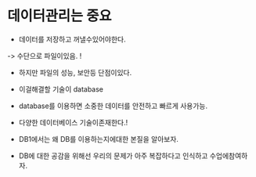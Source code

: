 # 데이터관리는 중요

- 데이터를 저장하고 꺼낼수있어야한다.

-> 수단으로 파일이있음. !

- 하지만 파일의 성능, 보안등 단점이있다.

- 이걸해결할 기술이 database

- database를 이용하면 소중한 데이터를 안전하고 빠르게 사용가능.

- 다양한 데이터베이스 기술이존재한다.!

- DB1에서는 왜 DB를 이용하는지에대한 본질을 알아보자.

- DB에 대한 공감을 위해선 우리의 문제가 아주 복잡하다고 인식하고 수업에참여하자.

